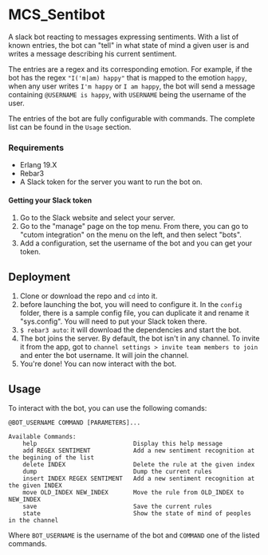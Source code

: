 # MCS_Sentibot
A slack bot reacting to messages expressing sentiments. With a list of known entries, the bot can "tell" in what state of mind a given user is and writes a message describing his current sentiment. 

The entries are a regex and its corresponding emotion. For example, if the bot has the regex `"I('m|am) happy"` that is mapped to the emotion `happy`, when any user writes `I'm happy` or `I am happy`, the bot will send a message containing `@USERNAME is happy`, with `USERNAME` being the username of the user.

The entries of the bot are fully configurable with commands. The complete list can be found in the `Usage` section.

### Requirements
- Erlang 19.X
- Rebar3
- A Slack token for the server you want to run the bot on.

#### Getting your Slack token
1. Go to the Slack website and select your server.
2. Go to the "manage" page on the top menu. From there, you can go to "cutom integration" on the menu on the left, and then select "bots".
3. Add a configuration, set the username of the bot and you can get your token.

## Deployment
1. Clone or download the repo and `cd` into it.
2. before launching the bot, you will need to configure it. In the `config` folder, there is a sample config file, you can duplicate it and rename it "sys.config". You will need to put your Slack token there.
3. `$ rebar3 auto`: it will download the dependencies and start the bot.
4. The bot joins the server. By default, the bot isn't in any channel. To invite it from the app, got to `channel settings > invite team members to join` and enter the bot username. It will join the channel.
5. You're done! You can now interact with the bot.

## Usage
To interact with the bot, you can use the following comands:
```
@BOT_USERNAME COMMAND [PARAMETERS]...

Available Commands:
    help                           Display this help message
    add REGEX SENTIMENT            Add a new sentiment recognition at the begining of the list
    delete INDEX                   Delete the rule at the given index
    dump                           Dump the current rules
    insert INDEX REGEX SENTIMENT   Add a new sentiment recognition at the given INDEX
    move OLD_INDEX NEW_INDEX       Move the rule from OLD_INDEX to NEW_INDEX
    save                           Save the current rules
    state                          Show the state of mind of peoples in the channel
```
Where `BOT_USERNAME` is the username of the bot and `COMMAND` one of the listed commands.
